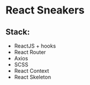 # React Sneakers

## Stack:

- ReactJS + hooks
- React Router
- Axios
- SCSS
- React Context
- React Skeleton